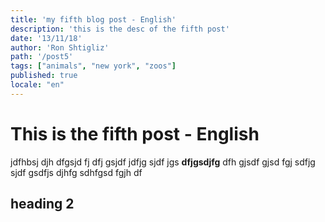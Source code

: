 ```yaml
---
title: 'my fifth blog post - English'
description: 'this is the desc of the fifth post'
date: '13/11/18'
author: 'Ron Shtigliz'
path: '/post5'
tags: ["animals", "new york", "zoos"]
published: true
locale: "en"
---
```


# This is the fifth post - English

jdfhbsj djh dfgsjd fj dfj gsjdf jdfjg sjdf jgs **dfjgsdjfg** dfh gjsdf gjsd fgj sdfjg sjdf gsdfjs djhfg sdhfgsd fgjh df

## heading 2
